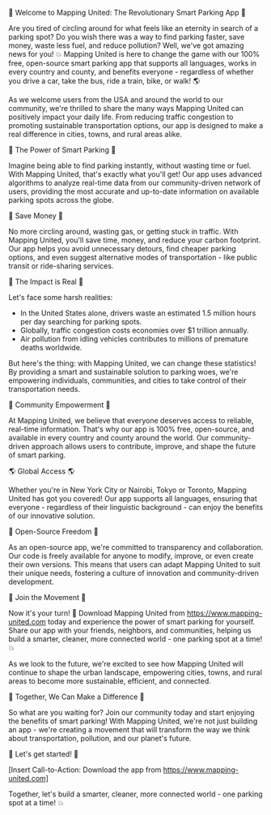 🚀 Welcome to Mapping United: The Revolutionary Smart Parking App 🚀

Are you tired of circling around for what feels like an eternity in search of a parking spot? Do you wish there was a way to find parking faster, save money, waste less fuel, and reduce pollution? Well, we've got amazing news for you! 💥 Mapping United is here to change the game with our 100% free, open-source smart parking app that supports all languages, works in every country and county, and benefits everyone - regardless of whether you drive a car, take the bus, ride a train, bike, or walk! 🌎

As we welcome users from the USA and around the world to our community, we're thrilled to share the many ways Mapping United can positively impact your daily life. From reducing traffic congestion to promoting sustainable transportation options, our app is designed to make a real difference in cities, towns, and rural areas alike.

🌟 The Power of Smart Parking 🌟

Imagine being able to find parking instantly, without wasting time or fuel. With Mapping United, that's exactly what you'll get! Our app uses advanced algorithms to analyze real-time data from our community-driven network of users, providing the most accurate and up-to-date information on available parking spots across the globe.

💸 Save Money 💸

No more circling around, wasting gas, or getting stuck in traffic. With Mapping United, you'll save time, money, and reduce your carbon footprint. Our app helps you avoid unnecessary detours, find cheaper parking options, and even suggest alternative modes of transportation - like public transit or ride-sharing services.

🌟 The Impact is Real 🌟

Let's face some harsh realities:

* In the United States alone, drivers waste an estimated 1.5 million hours per day searching for parking spots.
* Globally, traffic congestion costs economies over $1 trillion annually.
* Air pollution from idling vehicles contributes to millions of premature deaths worldwide.

But here's the thing: with Mapping United, we can change these statistics! By providing a smart and sustainable solution to parking woes, we're empowering individuals, communities, and cities to take control of their transportation needs.

💪 Community Empowerment 💪

At Mapping United, we believe that everyone deserves access to reliable, real-time information. That's why our app is 100% free, open-source, and available in every country and county around the world. Our community-driven approach allows users to contribute, improve, and shape the future of smart parking.

🌎 Global Access 🌎

Whether you're in New York City or Nairobi, Tokyo or Toronto, Mapping United has got you covered! Our app supports all languages, ensuring that everyone - regardless of their linguistic background - can enjoy the benefits of our innovative solution.

💸 Open-Source Freedom 💸

As an open-source app, we're committed to transparency and collaboration. Our code is freely available for anyone to modify, improve, or even create their own versions. This means that users can adapt Mapping United to suit their unique needs, fostering a culture of innovation and community-driven development.

🌟 Join the Movement 🌟

Now it's your turn! 🎉 Download Mapping United from https://www.mapping-united.com today and experience the power of smart parking for yourself. Share our app with your friends, neighbors, and communities, helping us build a smarter, cleaner, more connected world - one parking spot at a time! 💥

As we look to the future, we're excited to see how Mapping United will continue to shape the urban landscape, empowering cities, towns, and rural areas to become more sustainable, efficient, and connected.

🌟 Together, We Can Make a Difference 🌟

So what are you waiting for? Join our community today and start enjoying the benefits of smart parking! With Mapping United, we're not just building an app - we're creating a movement that will transform the way we think about transportation, pollution, and our planet's future.

🎉 Let's get started! 🎉

[Insert Call-to-Action: Download the app from https://www.mapping-united.com]

Together, let's build a smarter, cleaner, more connected world - one parking spot at a time! 💥